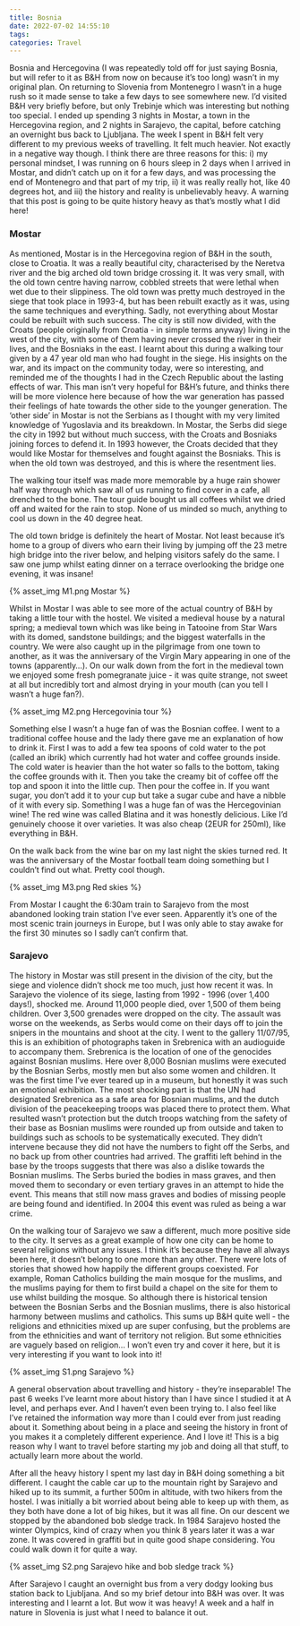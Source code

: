```yaml
---
title: Bosnia
date: 2022-07-02 14:55:10
tags:
categories: Travel
---
```

Bosnia and Hercegovina (I was repeatedly told off for just saying Bosnia, but will refer to it as B&H from now on because it’s too long) wasn’t in my original plan. On returning to Slovenia from Montenegro I wasn’t in a huge rush so it made sense to take a few days to see somewhere new. I’d visited B&H very briefly before, but only Trebinje which was interesting but nothing too special. I ended up spending 3 nights in Mostar, a town in the Hercegovina region, and 2 nights in Sarajevo, the capital, before catching an overnight bus back to Ljubljana. The week I spent in B&H felt very different to my previous weeks of travelling. It felt much heavier. Not exactly in a negative way though. I think there are three reasons for this: i) my personal mindset, I was running on 6 hours sleep in 2 days when I arrived in Mostar, and didn’t catch up on it for a few days, and was processing the end of Montenegro and that part of my trip, ii) it was really really hot, like 40 degrees hot, and iii) the history and reality is unbelievably heavy. A warning that this post is going to be quite history heavy as that’s mostly what I did here!

### Mostar

As mentioned, Mostar is in the Hercegovina region of B&H in the south, close to Croatia. It was a really beautiful city, characterised by the Neretva river and the big arched old town bridge crossing it. It was very small, with the old town centre having narrow, cobbled streets that were lethal when wet due to their slippiness. The old town was pretty much destroyed in the siege that took place in 1993-4, but has been rebuilt exactly as it was, using the same techniques and everything. Sadly, not everything about Mostar could be rebuilt with such success. The city is still now divided, with the Croats (people originally from Croatia - in simple terms anyway) living in the west of the city, with some of them having never crossed the river in their lives, and the Bosniaks in the east. I learnt about this during a walking tour given by a 47 year old man who had fought in the siege. His insights on the war, and its impact on the community today, were so interesting, and reminded me of the thoughts I had in the Czech Republic about the lasting effects of war. This man isn’t very hopeful for B&H’s future, and thinks there will be more violence here because of how the war generation has passed their feelings of hate towards the other side to the younger generation. The ‘other side’ in Mostar is not the Serbians as I thought with my very limited knowledge of Yugoslavia and its breakdown. In Mostar, the Serbs did siege the city in 1992 but without much success, with the Croats and Bosniaks joining forces to defend it. In 1993 however, the Croats decided that they would like Mostar for themselves and fought against the Bosniaks. This is when the old town was destroyed, and this is where the resentment lies. 

The walking tour itself was made more memorable by a huge rain shower half way through which saw all of us running to find cover in a cafe, all drenched to the bone. The tour guide bought us all coffees whilst we dried off and waited for the rain to stop. None of us minded so much, anything to cool us down in the 40 degree heat.

The old town bridge is definitely the heart of Mostar. Not least because it’s home to a group of divers who earn their living by jumping off the 23 metre high bridge into the river below, and helping visitors safely do the same. I saw one jump whilst eating dinner on a terrace overlooking the bridge one evening, it was insane!

{% asset_img M1.png Mostar %}

Whilst in Mostar I was able to see more of the actual country of B&H by taking a little tour with the hostel. We visited a medieval house by a natural spring; a medieval town which was like being in Tatooine from Star Wars with its domed, sandstone buildings; and the biggest waterfalls in the country. We were also caught up in the pilgrimage from one town to another, as it was the anniversary of the Virgin Mary appearing in one of the towns (apparently…). On our walk down from the fort in the medieval town we enjoyed some fresh pomegranate juice - it was quite strange, not sweet at all but incredibly tort and almost drying in your mouth (can you tell I wasn’t a huge fan?). 

{% asset_img M2.png Hercegovinia tour %}

Something else I wasn’t a huge fan of was the Bosnian coffee. I went to a traditional coffee house and the lady there gave me an explanation of how to drink it. First I was to add a few tea spoons of cold water to the pot (called an ibrik) which currently had hot water and coffee grounds inside. The cold water is heavier than the hot water so falls to the bottom, taking the coffee grounds with it. Then you take the creamy bit of coffee off the top and spoon it into the little cup. Then pour the coffee in. If you want sugar, you don’t add it to your cup but take a sugar cube and have a nibble of it with every sip. Something I was a huge fan of was the Hercegovinian wine! The red wine was called Blatina and it was honestly delicious. Like I’d genuinely choose it over varieties. It was also cheap (2EUR for 250ml), like everything in B&H.

On the walk back from the wine bar on my last night the skies turned red. It was the anniversary of the Mostar football team doing something but I couldn’t find out what. Pretty cool though.

{% asset_img M3.png Red skies %}

From Mostar I caught the 6:30am train to Sarajevo from the most abandoned looking train station I’ve ever seen. Apparently it’s one of the most scenic train journeys in Europe, but I was only able to stay awake for the first 30 minutes so I sadly can’t confirm that.

### Sarajevo

The history in Mostar was still present in the division of the city, but the siege and violence didn’t shock me too much, just how recent it was. In Sarajevo the violence of its siege, lasting from 1992 - 1996 (over 1,400 days!), shocked me. Around 11,000 people died, over 1,500 of them being children. Over 3,500 grenades were dropped on the city. The assault was worse on the weekends, as Serbs would come on their days off to join the snipers in the mountains and shoot at the city. I went to the gallery 11/07/95, this is an exhibition of photographs taken in Srebrenica with an audioguide to accompany them. Srebrenica is the location of one of the genocides against Bosnian muslims. Here over 8,000 Bosnian muslims were executed by the Bosnian Serbs, mostly men but also some women and children. It was the first time I’ve ever teared up in a museum, but honestly it was such an emotional exhibition. The most shocking part is that the UN had designated Srebrenica as a safe area for Bosnian muslims, and the dutch division of the peacekeeping troops was placed there to protect them. What resulted wasn’t protection but the dutch troops watching from the safety of their base as Bosnian muslims were rounded up from outside and taken to buildings such as schools to be systematically executed. They didn’t intervene because they did not have the numbers to fight off the Serbs, and no back up from other countries had arrived. The graffiti left behind in the base by the troops suggests that there was also a dislike towards the Bosnian muslims. The Serbs buried the bodies in mass graves, and then moved them to secondary or even tertiary graves in an attempt to hide the event. This means that still now mass graves and bodies of missing people are being found and identified. In 2004 this event was ruled as being a war crime.

On the walking tour of Sarajevo we saw a different, much more positive side to the city.  It serves as a great example of how one city can be home to several religions without any issues. I think it’s because they have all always been here, it doesn’t belong to one more than any other. There were lots of stories that showed how happily the different groups coexisted. For example, Roman Catholics building the main mosque for the muslims, and the muslims paying for them to first build a chapel on the site for them to use whilst building the mosque. So although there is historical tension between the Bosnian Serbs and the Bosnian muslims, there is also historical harmony between muslims and catholics. This sums up B&H quite well - the religions and ethnicities mixed up are super confusing, but the problems are from the ethnicities and want of territory not religion. But some ethnicities are vaguely based on religion… I won’t even try and cover it here, but it is very interesting if you want to look into it!

{% asset_img S1.png Sarajevo %}

A general observation about travelling and history - they’re inseparable! The past 6 weeks I’ve learnt more about history than I have since I studied it at A level, and perhaps ever. And I haven’t even been trying to. I also feel like I’ve retained the information way more than I could ever from just reading about it. Something about being in a place and seeing the history in front of you makes it a completely different experience. And I love it! This is a big reason why I want to travel before starting my job and doing all that stuff, to actually learn more about the world.

After all the heavy history I spent my last day in B&H doing something a bit different. I caught the cable car up to the mountain right by Sarajevo and hiked up to its summit, a further 500m in altitude, with two hikers from the hostel. I was initially a bit worried about being able to keep up with them, as they both have done a lot of big hikes, but it was all fine. On our descent we stopped by the abandoned bob sledge track. In 1984 Sarajevo hosted the winter Olympics, kind of crazy when you think 8 years later it was a war zone. It was covered in graffiti but in quite good shape considering. You could walk down it for quite a way.

{% asset_img S2.png Sarajevo hike and bob sledge track %}

After Sarajevo I caught an overnight bus from a very dodgy looking bus station back to Ljubljana. And so my brief detour into B&H was over. It was interesting and I learnt a lot. But wow it was heavy! A week and a half in nature in Slovenia is just what I need to balance it out.